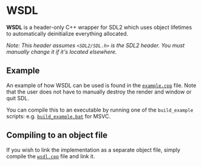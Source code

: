 # WSDL

**WSDL** is a header-only C++ wrapper for SDL2 which uses object lifetimes to
automatically deinitialize everything allocated.

*Note: This header assumes `<SDL2/SDL.h>` is the SDL2 header. You must manually
       change it if it's located elsewhere.*

## Example

An example of how WSDL can be used is found in the [`example.cpp`](example.cpp)
file. Note that the user does not have to manually destroy the render and window
or quit SDL.

You can compile this to an executable by running one of the `build_example`
scripts: e.g. [`build_example.bat`](build_example.bat) for MSVC.

## Compiling to an object file

If you wish to link the implementation as a separate object file, simply compile
the [`wsdl.cpp`](wsdl.cpp) file and link it.
